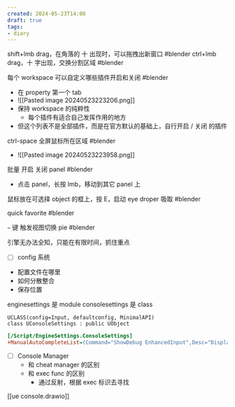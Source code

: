 ```yaml
---
created: 2024-05-23T14:08
draft: true
tags:
- diary
---
```


shift+lmb drag，在角落的 十 出现时，可以拖拽出新窗口 #blender 
ctrl+lmb drag，十 字出现，交换分割区域 #blender 


每个 workspace 可以自定义哪些插件开启和关闭 #blender 
- 在 property 第一个 tab
- ![[Pasted image 20240523223206.png]]
- 保持 workspace 的纯粹性
	- 每个插件有适合自己发挥作用的地方
- 但这个列表不是全部插件，而是在官方默认的基础上，自行开启 / 关闭 的插件

ctrl-space 全屏鼠标所在区域 #blender 
- ![[Pasted image 20240523223958.png]]

批量 开启 关闭 panel #blender 
- 点击 panel，长按 lmb，移动到其它 panel 上


鼠标放在可选择 object 的框上，按 E，启动 eye droper 吸取 #blender 

quick favorite #blender 

`~` 键 触发视图切换 pie #blender 










引擎无办法全知，只能在有限时间，抓住重点


- [ ] config 系统
- 配置文件在哪里
- 如何分散整合
- 保存位置

enginesettings 是 module
consolesettings 是 class

```
UCLASS(config=Input, defaultconfig, MinimalAPI)
class UConsoleSettings : public UObject
```

```ini
[/Script/EngineSettings.ConsoleSettings]
+ManualAutoCompleteList=(Command="ShowDebug EnhancedInput",Desc="Displays debug information about the current state of any Enhanced Input Mapping Contexts")
```




- [ ] Console Manager
	- 和 cheat manager 的区别
	- 和 exec func 的区别
		- 通过反射，根据 exec 标识去寻找

[[ue console.drawio]]


